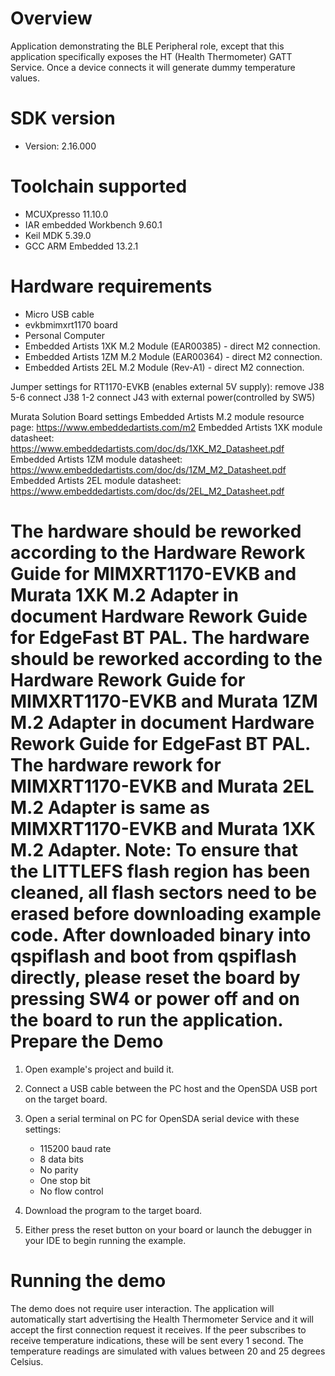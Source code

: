 Overview
========
Application demonstrating the BLE Peripheral role, except that this application specifically exposes the HT (Health Thermometer) GATT Service. Once a device connects it will generate dummy temperature values.


SDK version
===========
- Version: 2.16.000

Toolchain supported
===================
- MCUXpresso  11.10.0
- IAR embedded Workbench  9.60.1
- Keil MDK  5.39.0
- GCC ARM Embedded  13.2.1

Hardware requirements
=====================
- Micro USB cable
- evkbmimxrt1170 board
- Personal Computer
- Embedded Artists 1XK M.2 Module (EAR00385) - direct M2 connection.
- Embedded Artists 1ZM M.2 Module (EAR00364) - direct M2 connection.
- Embedded Artists 2EL M.2 Module (Rev-A1) - direct M2 connection.

Jumper settings for RT1170-EVKB (enables external 5V supply):
remove  J38 5-6
connect J38 1-2
connect J43 with external power(controlled by SW5)

Murata Solution Board settings
Embedded Artists M.2 module resource page: https://www.embeddedartists.com/m2
Embedded Artists 1XK module datasheet: https://www.embeddedartists.com/doc/ds/1XK_M2_Datasheet.pdf
Embedded Artists 1ZM module datasheet: https://www.embeddedartists.com/doc/ds/1ZM_M2_Datasheet.pdf
Embedded Artists 2EL module datasheet: https://www.embeddedartists.com/doc/ds/2EL_M2_Datasheet.pdf

The hardware should be reworked according to the Hardware Rework Guide for MIMXRT1170-EVKB and Murata 1XK M.2 Adapter in document Hardware Rework Guide for EdgeFast BT PAL.
The hardware should be reworked according to the Hardware Rework Guide for MIMXRT1170-EVKB and Murata 1ZM M.2 Adapter in document Hardware Rework Guide for EdgeFast BT PAL.
The hardware rework for MIMXRT1170-EVKB and Murata 2EL M.2 Adapter is same as MIMXRT1170-EVKB and Murata 1XK M.2 Adapter.
Note:
To ensure that the LITTLEFS flash region has been cleaned,
all flash sectors need to be erased before downloading example code.
After downloaded binary into qspiflash and boot from qspiflash directly,
please reset the board by pressing SW4 or power off and on the board to run the application.
Prepare the Demo
================

1.  Open example's project and build it.

2.  Connect a USB cable between the PC host and the OpenSDA USB port on the target board.

3.  Open a serial terminal on PC for OpenSDA serial device with these settings:
    - 115200 baud rate
    - 8 data bits
    - No parity
    - One stop bit
    - No flow control

4.  Download the program to the target board.

5.  Either press the reset button on your board or launch the debugger in your IDE to begin running the example.

Running the demo
================
The demo does not require user interaction. The application will automatically start advertising the Health Thermometer Service and it will accept the first connection request it receives. If the peer subscribes to receive temperature indications, these will be sent every 1 second. The temperature readings are simulated with values between 20 and 25 degrees Celsius.
